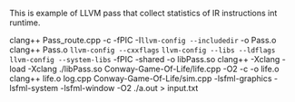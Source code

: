 This is example of LLVM pass that collect statistics of IR instructions int runtime.

clang++ Pass_route.cpp -c -fPIC -I`llvm-config --includedir` -o Pass.o
clang++ Pass.o `llvm-config --cxxflags` `llvm-config --libs --ldflags` `llvm-config --system-libs` -fPIC -shared -o libPass.so
clang++ -Xclang -load -Xclang ./libPass.so Conway-Game-Of-Life/life.cpp -O2 -c -o life.o
clang++ life.o log.cpp Conway-Game-Of-Life/sim.cpp -lsfml-graphics -lsfml-system -lsfml-window -O2
./a.out > input.txt 

